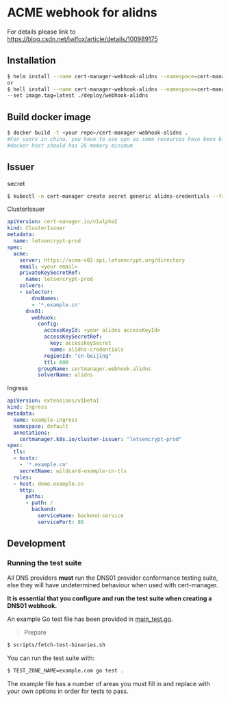 # ACME webhook for alidns
For details please link to 
https://blog.csdn.net/lwlfox/article/details/100989175

## Installation

```bash
$ helm install --name cert-manager-webhook-alidns --namespace=cert-manager ./deploy/webhook-alidns
or 
$ hell install --name cert-manager-webhook-alidns --namespace=cert-manager --set image.repository=<your repo>/cert-manager-webhook-alidns \
--set image.tag=latest ./deploy/webhook-alidns

```
## Build  docker image
```bash
$ docker build -t <your repo>/cert-manager-webhook-alidns . 
#For users in china, you have to use vpn as some resources have been blocked in china 
#docker host should has 2G memory minimum
```
## Issuer

secret

```bash
$ kubectl -n cert-manager create secret generic alidns-credentials --from-literal=accessKeySecret='your alidns accesskeySecret'
```

ClusterIssuer

```yaml
apiVersion: cert-manager.io/v1alpha2
kind: ClusterIssuer
metadata:
  name: letsencrypt-prod
spec:
  acme:
    server: https://acme-v02.api.letsencrypt.org/directory
    email: <your email>
    privateKeySecretRef:
      name: letsencrypt-prod
    solvers:
    - selector: 
        dnsNames:
        - '*.example.cn'
      dns01:
        webhook:
          config:
            accessKeyId: <your alidns accessKeyId>
            accessKeySecretRef:
              key: accessKeySecret
              name: alidns-credentials
            regionId: "cn-beijing"
            ttl: 600
          groupName: certmanager.webhook.alidns
          solverName: alidns
```

Ingress

```yaml
apiVersion: extensions/v1beta1
kind: Ingress
metadata:
  name: example-ingress
  namespace: default
  annotations:
    certmanager.k8s.io/cluster-issuer: "letsencrypt-prod"
spec:
  tls:
  - hosts:
    - '*.example.cn'
    secretName: wildcard-example-cn-tls
  rules:
  - host: demo.example.cn
    http:
      paths:
      - path: /
        backend:
          serviceName: backend-service
          servicePort: 80
```

## Development

### Running the test suite



All DNS providers **must** run the DNS01 provider conformance testing suite,
else they will have undetermined behaviour when used with cert-manager.

**It is essential that you configure and run the test suite when creating a
DNS01 webhook.**

An example Go test file has been provided in [main_test.go]().

> Prepare

```bash
$ scripts/fetch-test-binaries.sh
```

You can run the test suite with:

```bash
$ TEST_ZONE_NAME=example.com go test .
```

The example file has a number of areas you must fill in and replace with your
own options in order for tests to pass.
